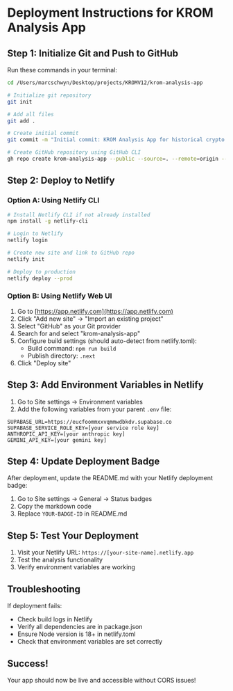 # Deployment Instructions for KROM Analysis App

## Step 1: Initialize Git and Push to GitHub

Run these commands in your terminal:

```bash
cd /Users/marcschwyn/Desktop/projects/KROMV12/krom-analysis-app

# Initialize git repository
git init

# Add all files
git add .

# Create initial commit
git commit -m "Initial commit: KROM Analysis App for historical crypto analysis"

# Create GitHub repository using GitHub CLI
gh repo create krom-analysis-app --public --source=. --remote=origin --push
```

## Step 2: Deploy to Netlify

### Option A: Using Netlify CLI
```bash
# Install Netlify CLI if not already installed
npm install -g netlify-cli

# Login to Netlify
netlify login

# Create new site and link to GitHub repo
netlify init

# Deploy to production
netlify deploy --prod
```

### Option B: Using Netlify Web UI

1. Go to [https://app.netlify.com](https://app.netlify.com)
2. Click "Add new site" → "Import an existing project"
3. Select "GitHub" as your Git provider
4. Search for and select "krom-analysis-app"
5. Configure build settings (should auto-detect from netlify.toml):
   - Build command: `npm run build`
   - Publish directory: `.next`
6. Click "Deploy site"

## Step 3: Add Environment Variables in Netlify

1. Go to Site settings → Environment variables
2. Add the following variables from your parent `.env` file:

```
SUPABASE_URL=https://eucfoommxxvqmmwdbkdv.supabase.co
SUPABASE_SERVICE_ROLE_KEY=[your service role key]
ANTHROPIC_API_KEY=[your anthropic key]
GEMINI_API_KEY=[your gemini key]
```

## Step 4: Update Deployment Badge

After deployment, update the README.md with your Netlify deployment badge:

1. Go to Site settings → General → Status badges
2. Copy the markdown code
3. Replace `YOUR-BADGE-ID` in README.md

## Step 5: Test Your Deployment

1. Visit your Netlify URL: `https://[your-site-name].netlify.app`
2. Test the analysis functionality
3. Verify environment variables are working

## Troubleshooting

If deployment fails:
- Check build logs in Netlify
- Verify all dependencies are in package.json
- Ensure Node version is 18+ in netlify.toml
- Check that environment variables are set correctly

## Success!

Your app should now be live and accessible without CORS issues!